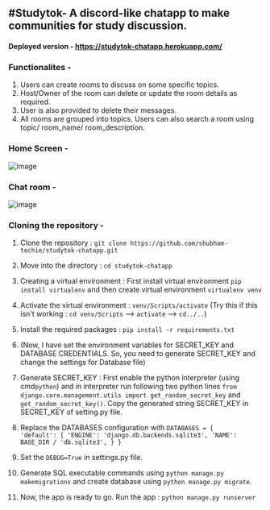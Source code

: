 ## #Studytok- A discord-like chatapp to make communities for study discussion.
#### Deployed version - https://studytok-chatapp.herokuapp.com/

### Functionalites -
1. Users can create rooms to discuss on some specific topics.
2. Host/Owner of the room can delete or update the room details as required.
3. User is also provided to delete their messages.
4. All rooms are grouped into topics. Users can also search a room using topic/ room_name/ room_description.


### Home Screen -
![image](https://user-images.githubusercontent.com/85562020/174847660-dfc892ec-f65c-4e65-8fff-e7ae947ddf51.png)

### Chat room -
![image](https://user-images.githubusercontent.com/85562020/174848880-43da82e7-f180-42d3-a395-521186698b7f.png)


### Cloning the repository -
1. Clone the repository : ```git clone https://github.com/shubham-techie/studytok-chatapp.git```
2. Move into the directory : ```cd studytok-chatapp```
3. Creating a virtual environment : First install virtual environment ```pip install virtualenv``` and then create virtual environment ```virtualenv venv```
4. Activate the virtual environment : ```venv/Scripts/activate```  (Try this if this isn't working : ```cd venv/Scripts``` --> ```activate``` --> ```cd../..```)
5. Install the required packages : ```pip install -r requirements.txt```                                                                                                

7. (Now, I have set the environment variables for SECRET_KEY and DATABASE CREDENTIALS. So, you need to generate SECRET_KEY and change the settings for Database file)
8.  Generate SECRET_KEY : First enable the python interpreter (using cmd```python```) and in interpreter run following two python lines ```from django.core.management.utils import get_random_secret_key``` and ```get_random_secret_key()```.  Copy the generated string SECRET_KEY in SECRET_KEY of setting.py file.
9.  Replace the DATABASES configuration with ```DATABASES = {                                                                                                                               'default': {
          'ENGINE': 'django.db.backends.sqlite3',
          'NAME': BASE_DIR / 'db.sqlite3',
       }
    }```
8.  Set the ```DEBUG=True``` in settings.py file.
9.  Generate SQL executable commands using ```python manage.py makemigrations``` and create database using ```python manage.py migrate```.
10.  Now, the app is ready to go. Run the app : ```python manage.py runserver```
